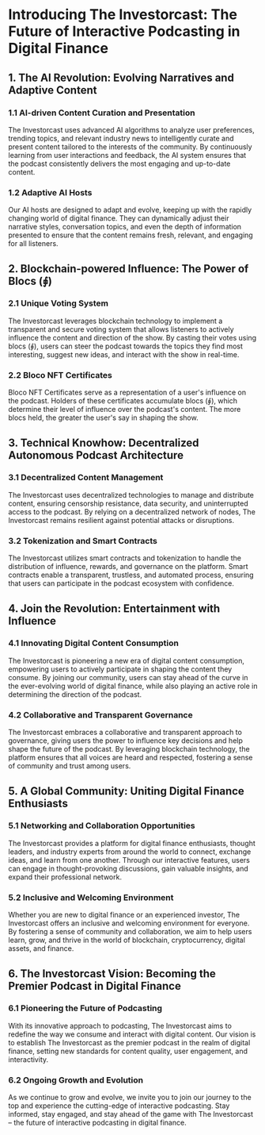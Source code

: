 # Introducing The Investorcast: The Future of Interactive Podcasting in Digital Finance

## 1. The AI Revolution: Evolving Narratives and Adaptive Content

### 1.1 AI-driven Content Curation and Presentation

The Investorcast uses advanced AI algorithms to analyze user preferences, trending topics, and relevant industry news to intelligently curate and present content tailored to the interests of the community. By continuously learning from user interactions and feedback, the AI system ensures that the podcast consistently delivers the most engaging and up-to-date content.

### 1.2 Adaptive AI Hosts

Our AI hosts are designed to adapt and evolve, keeping up with the rapidly changing world of digital finance. They can dynamically adjust their narrative styles, conversation topics, and even the depth of information presented to ensure that the content remains fresh, relevant, and engaging for all listeners.

## 2. Blockchain-powered Influence: The Power of Blocs (⨖)

### 2.1 Unique Voting System

The Investorcast leverages blockchain technology to implement a transparent and secure voting system that allows listeners to actively influence the content and direction of the show. By casting their votes using blocs (⨖), users can steer the podcast towards the topics they find most interesting, suggest new ideas, and interact with the show in real-time.

### 2.2 Bloco NFT Certificates

Bloco NFT Certificates serve as a representation of a user's influence on the podcast. Holders of these certificates accumulate blocs (⨖), which determine their level of influence over the podcast's content. The more blocs held, the greater the user's say in shaping the show.

## 3. Technical Knowhow: Decentralized Autonomous Podcast Architecture

### 3.1 Decentralized Content Management

The Investorcast uses decentralized technologies to manage and distribute content, ensuring censorship resistance, data security, and uninterrupted access to the podcast. By relying on a decentralized network of nodes, The Investorcast remains resilient against potential attacks or disruptions.

### 3.2 Tokenization and Smart Contracts

The Investorcast utilizes smart contracts and tokenization to handle the distribution of influence, rewards, and governance on the platform. Smart contracts enable a transparent, trustless, and automated process, ensuring that users can participate in the podcast ecosystem with confidence.

## 4. Join the Revolution: Entertainment with Influence

### 4.1 Innovating Digital Content Consumption

The Investorcast is pioneering a new era of digital content consumption, empowering users to actively participate in shaping the content they consume. By joining our community, users can stay ahead of the curve in the ever-evolving world of digital finance, while also playing an active role in determining the direction of the podcast.

### 4.2 Collaborative and Transparent Governance

The Investorcast embraces a collaborative and transparent approach to governance, giving users the power to influence key decisions and help shape the future of the podcast. By leveraging blockchain technology, the platform ensures that all voices are heard and respected, fostering a sense of community and trust among users.

## 5. A Global Community: Uniting Digital Finance Enthusiasts

### 5.1 Networking and Collaboration Opportunities

The Investorcast provides a platform for digital finance enthusiasts, thought leaders, and industry experts from around the world to connect, exchange ideas, and learn from one another. Through our interactive features, users can engage in thought-provoking discussions, gain valuable insights, and expand their professional network.

### 5.2 Inclusive and Welcoming Environment

Whether you are new to digital finance or an experienced investor, The Investorcast offers an inclusive and welcoming environment for everyone. By fostering a sense of community and collaboration, we aim to help users learn, grow, and thrive in the world of blockchain, cryptocurrency, digital assets, and finance.

## 6. The Investorcast Vision: Becoming the Premier Podcast in Digital Finance

### 6.1 Pioneering the Future of Podcasting

With its innovative approach to podcasting, The Investorcast aims to redefine the way we consume and interact with digital content. Our vision is to establish The Investorcast as the premier podcast in the realm of digital finance, setting new standards for content quality, user engagement, and interactivity.

### 6.2 Ongoing Growth and Evolution

As we continue to grow and evolve, we invite you to join our journey to the top and experience the cutting-edge of interactive podcasting. Stay informed, stay engaged, and stay ahead of the game with The Investorcast – the future of interactive podcasting in digital finance.

